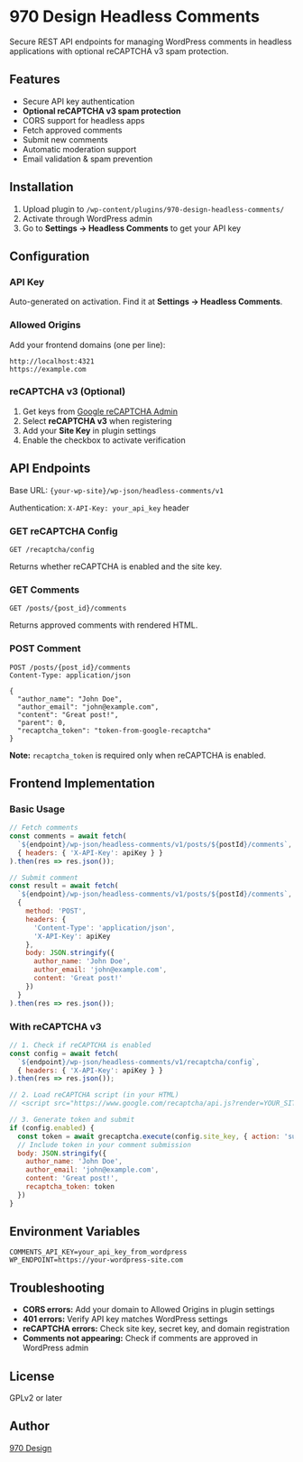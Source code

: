 # 970 Design Headless Comments

Secure REST API endpoints for managing WordPress comments in headless applications with optional reCAPTCHA v3 spam protection.

## Features

- Secure API key authentication
- **Optional reCAPTCHA v3 spam protection**
- CORS support for headless apps
- Fetch approved comments
- Submit new comments
- Automatic moderation support
- Email validation & spam prevention

## Installation

1. Upload plugin to `/wp-content/plugins/970-design-headless-comments/`
2. Activate through WordPress admin
3. Go to **Settings → Headless Comments** to get your API key

## Configuration

### API Key
Auto-generated on activation. Find it at **Settings → Headless Comments**.

### Allowed Origins
Add your frontend domains (one per line):
```
http://localhost:4321
https://example.com
```

### reCAPTCHA v3 (Optional)
1. Get keys from [Google reCAPTCHA Admin](https://www.google.com/recaptcha/admin)
2. Select **reCAPTCHA v3** when registering
3. Add your **Site Key** in plugin settings
4. Enable the checkbox to activate verification

## API Endpoints

Base URL: `{your-wp-site}/wp-json/headless-comments/v1`

Authentication: `X-API-Key: your_api_key` header

### GET reCAPTCHA Config
```
GET /recaptcha/config
```

Returns whether reCAPTCHA is enabled and the site key.

### GET Comments
```
GET /posts/{post_id}/comments
```

Returns approved comments with rendered HTML.

### POST Comment
```
POST /posts/{post_id}/comments
Content-Type: application/json

{
  "author_name": "John Doe",
  "author_email": "john@example.com",
  "content": "Great post!",
  "parent": 0,
  "recaptcha_token": "token-from-google-recaptcha"
}
```

**Note:** `recaptcha_token` is required only when reCAPTCHA is enabled.

## Frontend Implementation

### Basic Usage

```javascript
// Fetch comments
const comments = await fetch(
  `${endpoint}/wp-json/headless-comments/v1/posts/${postId}/comments`,
  { headers: { 'X-API-Key': apiKey } }
).then(res => res.json());

// Submit comment
const result = await fetch(
  `${endpoint}/wp-json/headless-comments/v1/posts/${postId}/comments`,
  {
    method: 'POST',
    headers: {
      'Content-Type': 'application/json',
      'X-API-Key': apiKey
    },
    body: JSON.stringify({
      author_name: 'John Doe',
      author_email: 'john@example.com',
      content: 'Great post!'
    })
  }
).then(res => res.json());
```

### With reCAPTCHA v3

```javascript
// 1. Check if reCAPTCHA is enabled
const config = await fetch(
  `${endpoint}/wp-json/headless-comments/v1/recaptcha/config`,
  { headers: { 'X-API-Key': apiKey } }
).then(res => res.json());

// 2. Load reCAPTCHA script (in your HTML)
// <script src="https://www.google.com/recaptcha/api.js?render=YOUR_SITE_KEY"></script>

// 3. Generate token and submit
if (config.enabled) {
  const token = await grecaptcha.execute(config.site_key, { action: 'submit' });
  // Include token in your comment submission
  body: JSON.stringify({
    author_name: 'John Doe',
    author_email: 'john@example.com',
    content: 'Great post!',
    recaptcha_token: token
  })
}
```

## Environment Variables

```env
COMMENTS_API_KEY=your_api_key_from_wordpress
WP_ENDPOINT=https://your-wordpress-site.com
```

## Troubleshooting

- **CORS errors:** Add your domain to Allowed Origins in plugin settings
- **401 errors:** Verify API key matches WordPress settings
- **reCAPTCHA errors:** Check site key, secret key, and domain registration
- **Comments not appearing:** Check if comments are approved in WordPress admin

## License

GPLv2 or later

## Author

[970 Design](https://970design.com/)
